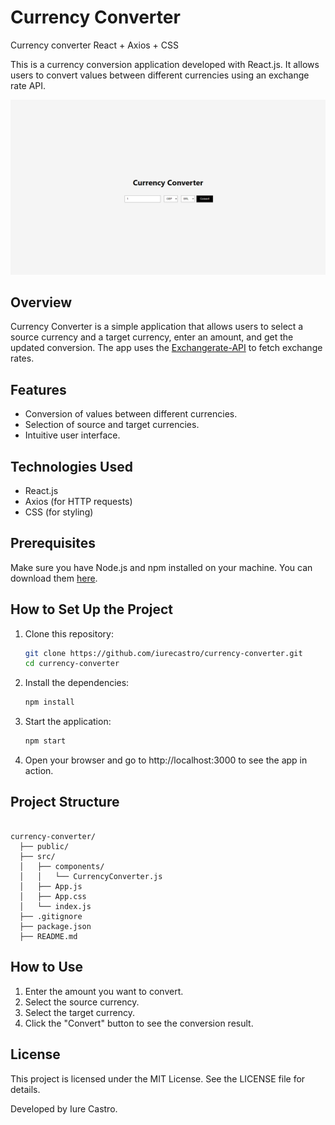 # Currency Converter
Currency converter React + Axios + CSS

This is a currency conversion application developed with React.js. It allows users to convert values between different currencies using an exchange rate API.

![alt text](https://github.com/iurecastro/currency-converter/blob/main/public/images/printProject.png)


## Overview

Currency Converter is a simple application that allows users to select a source currency and a target currency, enter an amount, and get the updated conversion. The app uses the [Exchangerate-API](https://www.exchangerate-api.com/) to fetch exchange rates.

## Features

- Conversion of values between different currencies.
- Selection of source and target currencies.
- Intuitive user interface.

## Technologies Used

- React.js
- Axios (for HTTP requests)
- CSS (for styling)

## Prerequisites

Make sure you have Node.js and npm installed on your machine. You can download them [here](https://nodejs.org/).

## How to Set Up the Project

1. Clone this repository:

   ```sh
   git clone https://github.com/iurecastro/currency-converter.git
   cd currency-converter

2. Install the dependencies:
    ```sh
   npm install

3. Start the application:
   ```sh
   npm start
4. Open your browser and go to http://localhost:3000 to see the app in action.

## Project Structure

```plaintext
 
currency-converter/
  ├── public/
  ├── src/
  │   ├── components/
  │   │   └── CurrencyConverter.js
  │   ├── App.js
  │   ├── App.css
  │   └── index.js
  ├── .gitignore
  ├── package.json
  ├── README.md 
```

## How to Use
1. Enter the amount you want to convert.
2. Select the source currency.
3. Select the target currency.
4. Click the "Convert" button to see the conversion result.

## License
This project is licensed under the MIT License. See the LICENSE file for details.



Developed by Iure Castro.

